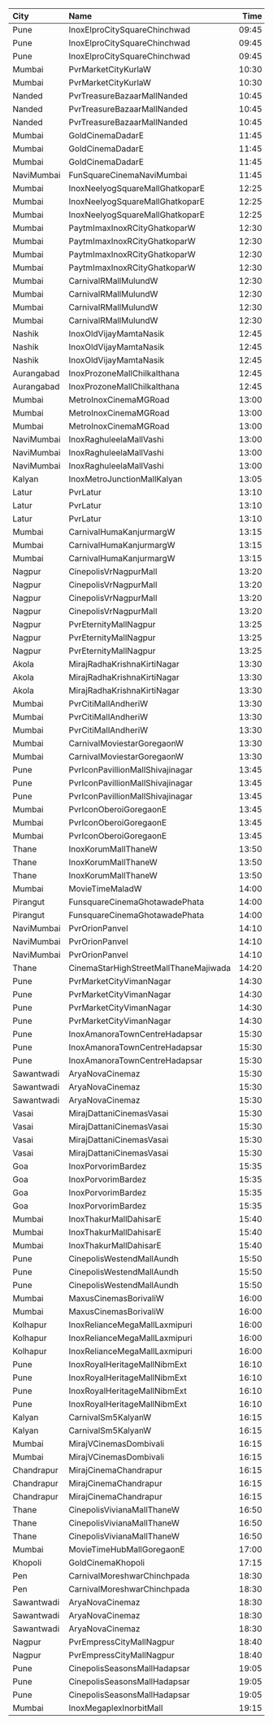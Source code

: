 | City       | Name                                  |  Time | Type            | Price | Capacity | Booked |
| :--------- | :------------------------------------ | ----: | :-------------- | ----: | -------: | -----: |
| Pune       | InoxElproCitySquareChinchwad          | 09:45 | Club            |  130₹ |       39 |      0 |
| Pune       | InoxElproCitySquareChinchwad          | 09:45 | Executive       |  130₹ |       13 |      0 |
| Pune       | InoxElproCitySquareChinchwad          | 09:45 | Royale          |  150₹ |       23 |      0 |
| Mumbai     | PvrMarketCityKurlaW                   | 10:30 | Classic         |   80₹ |       40 |      0 |
| Mumbai     | PvrMarketCityKurlaW                   | 10:30 | Prime           |  100₹ |       71 |      2 |
| Nanded     | PvrTreasureBazaarMallNanded           | 10:45 | PrimePlus       |  110₹ |       41 |     20 |
| Nanded     | PvrTreasureBazaarMallNanded           | 10:45 | Prime           |   90₹ |       50 |      0 |
| Nanded     | PvrTreasureBazaarMallNanded           | 10:45 | Classic         |   70₹ |       35 |      0 |
| Mumbai     | GoldCinemaDadarE                      | 11:45 | Balcony         |  110₹ |      100 |      0 |
| Mumbai     | GoldCinemaDadarE                      | 11:45 | Gold            |  110₹ |      100 |      0 |
| Mumbai     | GoldCinemaDadarE                      | 11:45 | Executive       |  110₹ |      100 |      0 |
| NaviMumbai | FunSquareCinemaNaviMumbai             | 11:45 | Gold            |  150₹ |       58 |     35 |
| Mumbai     | InoxNeelyogSquareMallGhatkoparE       | 12:25 | Executive       |  112₹ |       20 |      0 |
| Mumbai     | InoxNeelyogSquareMallGhatkoparE       | 12:25 | Premier         |  112₹ |       78 |      0 |
| Mumbai     | InoxNeelyogSquareMallGhatkoparE       | 12:25 | Silver          |  112₹ |       34 |      0 |
| Mumbai     | PaytmImaxInoxRCityGhatkoparW          | 12:30 | Club            |  150₹ |       32 |      0 |
| Mumbai     | PaytmImaxInoxRCityGhatkoparW          | 12:30 | Executive       |  130₹ |       18 |      0 |
| Mumbai     | PaytmImaxInoxRCityGhatkoparW          | 12:30 | RoyalRecliner   |  280₹ |        4 |      0 |
| Mumbai     | PaytmImaxInoxRCityGhatkoparW          | 12:30 | Royal           |  160₹ |       16 |      0 |
| Mumbai     | CarnivalRMallMulundW                  | 12:30 | SpecialOffline  |   90₹ |       40 |     20 |
| Mumbai     | CarnivalRMallMulundW                  | 12:30 | SilverOffline   |   90₹ |       80 |     40 |
| Mumbai     | CarnivalRMallMulundW                  | 12:30 | GoldOffline     |  110₹ |      140 |     70 |
| Mumbai     | CarnivalRMallMulundW                  | 12:30 | ReclinerOffline |  170₹ |       12 |      6 |
| Nashik     | InoxOldVijayMamtaNasik                | 12:45 | Executive       |   90₹ |       22 |      0 |
| Nashik     | InoxOldVijayMamtaNasik                | 12:45 | Platinum        |  112₹ |       43 |      0 |
| Nashik     | InoxOldVijayMamtaNasik                | 12:45 | Silver          |  112₹ |       95 |      0 |
| Aurangabad | InoxProzoneMallChilkalthana           | 12:45 | Regular         |  150₹ |      116 |      0 |
| Aurangabad | InoxProzoneMallChilkalthana           | 12:45 | SkyBox          |  300₹ |        5 |      0 |
| Mumbai     | MetroInoxCinemaMGRoad                 | 13:00 | Club            |  150₹ |       54 |      0 |
| Mumbai     | MetroInoxCinemaMGRoad                 | 13:00 | Executive       |  150₹ |       18 |      0 |
| Mumbai     | MetroInoxCinemaMGRoad                 | 13:00 | Royale          |  150₹ |       25 |      0 |
| NaviMumbai | InoxRaghuleelaMallVashi               | 13:00 | Executive       |   80₹ |       11 |      0 |
| NaviMumbai | InoxRaghuleelaMallVashi               | 13:00 | Premier         |   80₹ |       41 |      0 |
| NaviMumbai | InoxRaghuleelaMallVashi               | 13:00 | Silver          |   80₹ |       13 |      0 |
| Kalyan     | InoxMetroJunctionMallKalyan           | 13:05 | Gold            |  240₹ |        7 |      0 |
| Latur      | PvrLatur                              | 13:10 | Prime           |  110₹ |       60 |     10 |
| Latur      | PvrLatur                              | 13:10 | Classic         |  110₹ |       21 |      0 |
| Latur      | PvrLatur                              | 13:10 | ClassicPlus     |  110₹ |      109 |      3 |
| Mumbai     | CarnivalHumaKanjurmargW               | 13:15 | SilverOffline   |  110₹ |       95 |     48 |
| Mumbai     | CarnivalHumaKanjurmargW               | 13:15 | GoldOffline     |  110₹ |       95 |     47 |
| Mumbai     | CarnivalHumaKanjurmargW               | 13:15 | PlatinumOffline |  140₹ |      104 |     52 |
| Nagpur     | CinepolisVrNagpurMall                 | 13:20 | Vip             |  300₹ |        8 |      4 |
| Nagpur     | CinepolisVrNagpurMall                 | 13:20 | Premium         |  150₹ |       39 |     24 |
| Nagpur     | CinepolisVrNagpurMall                 | 13:20 | Executive       |  130₹ |       40 |     20 |
| Nagpur     | CinepolisVrNagpurMall                 | 13:20 | Normal          |  110₹ |       20 |     10 |
| Nagpur     | PvrEternityMallNagpur                 | 13:25 | Recliner        |  300₹ |       17 |      0 |
| Nagpur     | PvrEternityMallNagpur                 | 13:25 | Prime           |  150₹ |       75 |      0 |
| Nagpur     | PvrEternityMallNagpur                 | 13:25 | Classic         |  120₹ |       50 |      0 |
| Akola      | MirajRadhaKrishnaKirtiNagar           | 13:30 | Silver          |   80₹ |       85 |     43 |
| Akola      | MirajRadhaKrishnaKirtiNagar           | 13:30 | Gold            |   80₹ |      116 |     58 |
| Akola      | MirajRadhaKrishnaKirtiNagar           | 13:30 | Platinum        |  200₹ |       12 |      6 |
| Mumbai     | PvrCitiMallAndheriW                   | 13:30 | Classic         |  100₹ |       23 |     23 |
| Mumbai     | PvrCitiMallAndheriW                   | 13:30 | Recliner        |  200₹ |       12 |     12 |
| Mumbai     | PvrCitiMallAndheriW                   | 13:30 | Prime           |  100₹ |       73 |     73 |
| Mumbai     | CarnivalMoviestarGoregaonW            | 13:30 | GoldOffline     |  110₹ |       27 |      0 |
| Mumbai     | CarnivalMoviestarGoregaonW            | 13:30 | SilverOffline   |  110₹ |       18 |      0 |
| Pune       | PvrIconPavillionMallShivajinagar      | 13:45 | Classic         |  150₹ |       14 |      0 |
| Pune       | PvrIconPavillionMallShivajinagar      | 13:45 | Prime           |  150₹ |       74 |      1 |
| Pune       | PvrIconPavillionMallShivajinagar      | 13:45 | Recliner        |  250₹ |        4 |      0 |
| Mumbai     | PvrIconOberoiGoregaonE                | 13:45 | Classic         |  110₹ |       25 |      0 |
| Mumbai     | PvrIconOberoiGoregaonE                | 13:45 | Prime           |  130₹ |       90 |      0 |
| Mumbai     | PvrIconOberoiGoregaonE                | 13:45 | Recliner        |  240₹ |       18 |      0 |
| Thane      | InoxKorumMallThaneW                   | 13:50 | Club            |  140₹ |       53 |      0 |
| Thane      | InoxKorumMallThaneW                   | 13:50 | Executive       |  140₹ |       26 |      0 |
| Thane      | InoxKorumMallThaneW                   | 13:50 | Royal           |  230₹ |        9 |      0 |
| Mumbai     | MovieTimeMaladW                       | 14:00 | DressCircle     |  100₹ |       70 |     35 |
| Pirangut   | FunsquareCinemaGhotawadePhata         | 14:00 | Gold            |  110₹ |       48 |     25 |
| Pirangut   | FunsquareCinemaGhotawadePhata         | 14:00 | Silver          |  110₹ |       77 |     39 |
| NaviMumbai | PvrOrionPanvel                        | 14:10 | Classic         |  110₹ |       13 |      0 |
| NaviMumbai | PvrOrionPanvel                        | 14:10 | Prime           |  140₹ |       62 |      1 |
| NaviMumbai | PvrOrionPanvel                        | 14:10 | PrimePlus       |  170₹ |       16 |      2 |
| Thane      | CinemaStarHighStreetMallThaneMajiwada | 14:20 | Normal          |  120₹ |      122 |      4 |
| Pune       | PvrMarketCityVimanNagar               | 14:30 | Recliner        |  250₹ |        6 |      0 |
| Pune       | PvrMarketCityVimanNagar               | 14:30 | PrimePlus       |  190₹ |        7 |      0 |
| Pune       | PvrMarketCityVimanNagar               | 14:30 | Prime           |  110₹ |       65 |      0 |
| Pune       | PvrMarketCityVimanNagar               | 14:30 | Classic         |  110₹ |       40 |      0 |
| Pune       | InoxAmanoraTownCentreHadapsar         | 15:30 | Club            |  112₹ |       75 |      0 |
| Pune       | InoxAmanoraTownCentreHadapsar         | 15:30 | Executive       |  112₹ |       21 |      0 |
| Pune       | InoxAmanoraTownCentreHadapsar         | 15:30 | Royale          |  190₹ |        1 |      0 |
| Sawantwadi | AryaNovaCinemaz                       | 15:30 | Vip             |  170₹ |      100 |      0 |
| Sawantwadi | AryaNovaCinemaz                       | 15:30 | Gold            |  150₹ |      100 |      0 |
| Sawantwadi | AryaNovaCinemaz                       | 15:30 | Silver          |  150₹ |      100 |      0 |
| Vasai      | MirajDattaniCinemasVasai              | 15:30 | Silver          |  100₹ |       94 |      0 |
| Vasai      | MirajDattaniCinemasVasai              | 15:30 | Bronze          |  100₹ |       19 |      0 |
| Vasai      | MirajDattaniCinemasVasai              | 15:30 | Gold            |  100₹ |        7 |      0 |
| Vasai      | MirajDattaniCinemasVasai              | 15:30 | Platinum        |  200₹ |        4 |      0 |
| Goa        | InoxPorvorimBardez                    | 15:35 | Club            |  150₹ |       55 |      0 |
| Goa        | InoxPorvorimBardez                    | 15:35 | Executive       |  140₹ |       17 |      0 |
| Goa        | InoxPorvorimBardez                    | 15:35 | RoyalRecliner   |  240₹ |        7 |      0 |
| Goa        | InoxPorvorimBardez                    | 15:35 | Royal           |  160₹ |       28 |      0 |
| Mumbai     | InoxThakurMallDahisarE                | 15:40 | Executive       |  112₹ |       69 |     35 |
| Mumbai     | InoxThakurMallDahisarE                | 15:40 | Gold            |  220₹ |       31 |     16 |
| Mumbai     | InoxThakurMallDahisarE                | 15:40 | Premier         |  112₹ |      288 |    156 |
| Pune       | CinepolisWestendMallAundh             | 15:50 | Premium         |  200₹ |       24 |      0 |
| Pune       | CinepolisWestendMallAundh             | 15:50 | Executive       |  200₹ |       41 |      2 |
| Pune       | CinepolisWestendMallAundh             | 15:50 | Normal          |  200₹ |       12 |      0 |
| Mumbai     | MaxusCinemasBorivaliW                 | 16:00 | Couple          |  199₹ |      100 |      0 |
| Mumbai     | MaxusCinemasBorivaliW                 | 16:00 | Recliner        |  199₹ |      100 |      0 |
| Kolhapur   | InoxRelianceMegaMallLaxmipuri         | 16:00 | Club            |  112₹ |       42 |      0 |
| Kolhapur   | InoxRelianceMegaMallLaxmipuri         | 16:00 | Executive       |  112₹ |       14 |      0 |
| Kolhapur   | InoxRelianceMegaMallLaxmipuri         | 16:00 | Royale          |  112₹ |        8 |      0 |
| Pune       | InoxRoyalHeritageMallNibmExt          | 16:10 | Club            |   90₹ |       18 |      0 |
| Pune       | InoxRoyalHeritageMallNibmExt          | 16:10 | Executive       |   90₹ |       12 |      0 |
| Pune       | InoxRoyalHeritageMallNibmExt          | 16:10 | RoyaleRecliners |  160₹ |        7 |      0 |
| Pune       | InoxRoyalHeritageMallNibmExt          | 16:10 | Royale          |   90₹ |       21 |      0 |
| Kalyan     | CarnivalSm5KalyanW                    | 16:15 | GoldOffline     |  110₹ |       60 |      0 |
| Kalyan     | CarnivalSm5KalyanW                    | 16:15 | PlatinumOffline |  140₹ |       65 |      0 |
| Mumbai     | MirajVCinemasDombivali                | 16:15 | Silver          |  130₹ |       13 |      0 |
| Mumbai     | MirajVCinemasDombivali                | 16:15 | Gold            |  130₹ |       53 |      3 |
| Chandrapur | MirajCinemaChandrapur                 | 16:15 | Special         |   80₹ |       70 |     35 |
| Chandrapur | MirajCinemaChandrapur                 | 16:15 | Executive       |   80₹ |      105 |     53 |
| Chandrapur | MirajCinemaChandrapur                 | 16:15 | Gold            |   80₹ |       30 |     15 |
| Thane      | CinepolisVivianaMallThaneW            | 16:50 | Normal          |  170₹ |       31 |     16 |
| Thane      | CinepolisVivianaMallThaneW            | 16:50 | Executive       |  170₹ |      104 |     62 |
| Thane      | CinepolisVivianaMallThaneW            | 16:50 | Premium         |  170₹ |       52 |     33 |
| Mumbai     | MovieTimeHubMallGoregaonE             | 17:00 | Gold            |  120₹ |       98 |     18 |
| Khopoli    | GoldCinemaKhopoli                     | 17:15 | Gold            |  130₹ |      100 |      0 |
| Pen        | CarnivalMoreshwarChinchpada           | 18:30 | Platinum        |  110₹ |       96 |     48 |
| Pen        | CarnivalMoreshwarChinchpada           | 18:30 | Gold            |  100₹ |       42 |     21 |
| Sawantwadi | AryaNovaCinemaz                       | 18:30 | Vip             |  170₹ |      100 |      0 |
| Sawantwadi | AryaNovaCinemaz                       | 18:30 | Gold            |  150₹ |      100 |      0 |
| Sawantwadi | AryaNovaCinemaz                       | 18:30 | Silver          |  150₹ |      100 |      0 |
| Nagpur     | PvrEmpressCityMallNagpur              | 18:40 | Classic         |  120₹ |       12 |      0 |
| Nagpur     | PvrEmpressCityMallNagpur              | 18:40 | Prime           |  140₹ |       48 |      4 |
| Pune       | CinepolisSeasonsMallHadapsar          | 19:05 | Normal          |  110₹ |       11 |      0 |
| Pune       | CinepolisSeasonsMallHadapsar          | 19:05 | Executive       |  110₹ |       34 |      2 |
| Pune       | CinepolisSeasonsMallHadapsar          | 19:05 | Premium         |  110₹ |       20 |      6 |
| Mumbai     | InoxMegaplexInorbitMall               | 19:15 | Kiddles         |  150₹ |       21 |      0 |